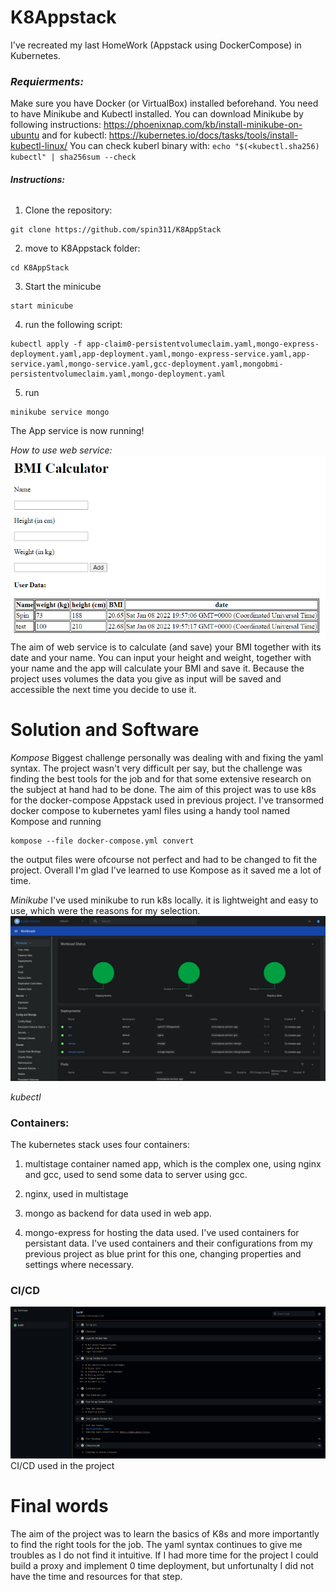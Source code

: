 # K8Appstack

I've recreated my last HomeWork (Appstack using DockerCompose) in Kubernetes.

### *Requierments:*
Make sure you have Docker (or VirtualBox) installed beforehand.
You need to have Minikube and Kubectl installed. You can download Minikube by following instructions: https://phoenixnap.com/kb/install-minikube-on-ubuntu 
and for kubectl: 
https://kubernetes.io/docs/tasks/tools/install-kubectl-linux/
You can check kuberl binary with: ```echo "$(<kubectl.sha256)  kubectl" | sha256sum --check ``` 

###### **Instructions:**

1. Clone the repository:
```Shell 
git clone https://github.com/spin311/K8AppStack
```
2. move to K8Appstack folder:
```Shell 
cd K8AppStack
```
3. Start the minicube

```Shell 
start minicube
```
4. run the following script:
```Shell 
kubectl apply -f app-claim0-persistentvolumeclaim.yaml,mongo-express-deployment.yaml,app-deployment.yaml,mongo-express-service.yaml,app-service.yaml,mongo-service.yaml,gcc-deployment.yaml,mongobmi-persistentvolumeclaim.yaml,mongo-deployment.yaml                  
```
5. run 
```Shell 
minikube service mongo
```
The App service is now running!

*How to use web service:*
![Solution](./pictures/Solution.png?raw=true "Solution")
The aim of web service is to calculate (and save) your BMI together with its date and your name. You can input your height and weight, together with your name and the app will calculate your BMI and save it. Because the project uses volumes the data you give as input will be saved and accessible the next time you decide to use it. 

# Solution and Software

*Kompose*
Biggest challenge personally was dealing with and fixing the yaml syntax. The project wasn't very difficult per say, but the challenge was finding the best tools for the job and for that some extensive research on the subject at hand had to be done.
The aim of this project was to use k8s for the docker-compose Appstack used in previous project. I've transormed docker compose to kubernetes yaml files using a handy tool named Kompose and running 
```Shell 
kompose --file docker-compose.yml convert
```
the output files were ofcourse not perfect and had to be changed to fit the project. Overall I'm glad I've learned to use Kompose as it saved me a lot of time. 

*Minikube*
I've used minikube to run k8s locally. it is lightweight and easy to use, which were the reasons for my selection.
![Solution](./pictures/baza.png?raw=true "Baza")

*kubectl*

### Containers:

The kubernetes stack uses four containers:
1. multistage container named app, which is the complex one, using nginx and gcc, used to send some data to server using gcc.


2. nginx, used in multistage

3. mongo as backend for data used in web app.

4. mongo-express for hosting the data used.
I've used containers for persistant data.
I've used containers and their configurations from my previous project as blue print for this one, changing properties and settings where necessary.

### CI/CD
![CI/CD](./pictures/CICD.png?raw=true "CI/CD")
CI/CD used in the project

# Final words
The aim of the project was to learn the basics of K8s and more importantly to find the right tools for the job. The yaml syntax continues to give me troubles as I do not find it intuitive. If I had more time for the project I could build a proxy and implement 0 time deployment, but unfortunalty I did not have the time and resources for that step.







